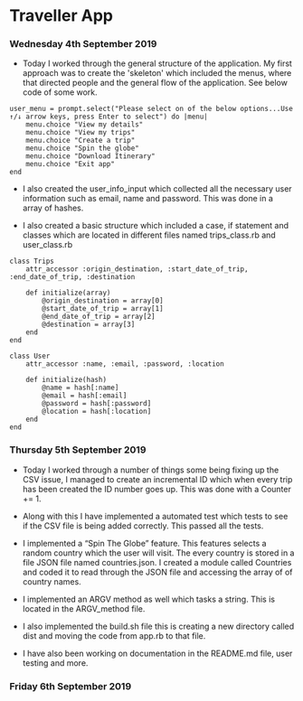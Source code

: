 # Traveller App

### Wednesday 4th September 2019

- Today I worked through the general structure of the application. My first approach was to create the 'skeleton' which included the menus, where that directed people and the general flow of the application. See below code of some work.

```
user_menu = prompt.select("Please select on of the below options...Use ↑/↓ arrow keys, press Enter to select") do |menu|
    menu.choice "View my details"
    menu.choice "View my trips"
    menu.choice "Create a trip"
    menu.choice "Spin the globe"
    menu.choice "Download Itinerary"
    menu.choice "Exit app"
end
```

- I also created the user_info_input which collected all the necessary user information such as email, name and password. This was done in a array of hashes.

- I also created a basic structure which included a case, if statement and classes which are located in different files named trips_class.rb and user_class.rb

```
class Trips
    attr_accessor :origin_destination, :start_date_of_trip, :end_date_of_trip, :destination

    def initialize(array)
        @origin_destination = array[0]
        @start_date_of_trip = array[1]
        @end_date_of_trip = array[2]
        @destination = array[3]
    end
end
```

```
class User
    attr_accessor :name, :email, :password, :location

    def initialize(hash)
        @name = hash[:name] 
        @email = hash[:email]
        @password = hash[:password] 
        @location = hash[:location]
    end
end

```
### Thursday 5th September 2019

- Today I worked through a number of things some being fixing up the CSV issue, I managed to create an incremental ID which when every trip has been created the ID number goes up. This was done with a Counter += 1. 

- Along with this I have implemented a automated test which tests to see if the CSV file is being added correctly. This passed all the tests. 

- I implemented a “Spin The Globe” feature. This features selects a random country which the user will visit. The every country is stored in a file JSON file named countries.json. I created a module called Countries and coded it to read through the JSON file and accessing the array of of country names.

- I implemented an ARGV method as well which tasks a string. This is located in the ARGV_method file. 

- I also implemented the build.sh file this is creating a new directory called dist and moving the code from app.rb to that file. 

- I have also been working on documentation in the README.md file, user testing and more.
### Friday 6th September 2019

